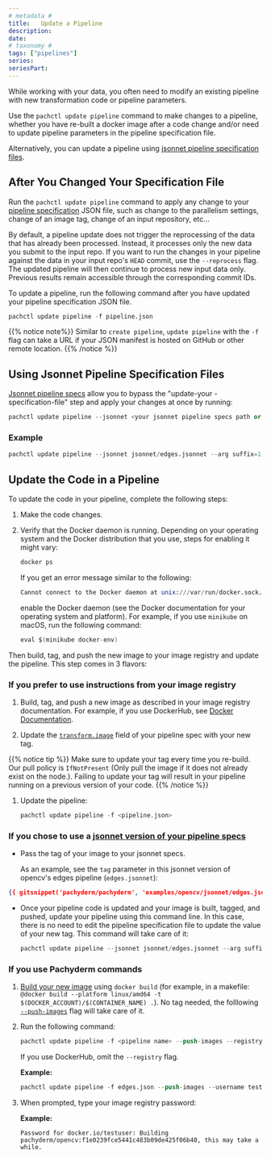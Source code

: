 ```yaml
---
# metadata # 
title:   Update a Pipeline
description: 
date: 
# taxonomy #
tags: ["pipelines"]
series:
seriesPart:
---
```


While working with your data, you often need to modify an existing
pipeline with new transformation code or pipeline parameters. 

Use the `pachctl update pipeline` command to make changes to a pipeline,
whether you have re-built a docker image after a code change and/or
need to update pipeline parameters in the pipeline specification file. 

Alternatively, you can update a pipeline using [jsonnet pipeline specification files](#using-jsonnet-pipeline-specification-files).

## After You Changed Your Specification File

Run the `pachctl update pipeline` command to apply any change to your
[pipeline specification](../../../reference/pipeline-spec) JSON file, such as change to the
parallelism settings, change of an image tag, change of an input repository, etc...

By default, a pipeline update does not trigger the reprocessing of the data
that has already been processed. Instead,
it processes only the new data you submit to the input repo.
If you want to run the changes in your pipeline against the data in
your input repo's `HEAD` commit, use the `--reprocess` flag.
The updated pipeline will then continue to process new input data only.
Previous results remain accessible through the corresponding commit IDs.

To update a pipeline, run the following command after
you have updated your pipeline specification JSON file.

```s
pachctl update pipeline -f pipeline.json
```

{{% notice note%}}
Similar to `create pipeline`, `update pipeline` with the `-f` flag can 
take a URL if your JSON manifest is hosted on GitHub or other remote location.
{{% /notice %}}

## Using Jsonnet Pipeline Specification Files

[Jsonnet pipeline specs](../jsonnet-pipeline-specs) allow you to bypass the "update-your -specification-file" step and 
apply your changes at once by running:

```s
pachctl update pipeline --jsonnet <your jsonnet pipeline specs path or URL> --arg <param 1>=<value 1> --arg <param 2>=<value 2>
```
### Example

```s
pachctl update pipeline --jsonnet jsonnet/edges.jsonnet --arg suffix=1 --arg tag=1.0.2
```

## Update the Code in a Pipeline
To update the code in your pipeline, complete the following steps:

1. Make the code changes.
1. Verify that the Docker daemon is running. Depending on your operating system and
the Docker distribution that you use, steps for enabling it might
vary:

     ```s
     docker ps
     ```
     If you get an error message similar to the following:

     ```s
     Cannot connect to the Docker daemon at unix:///var/run/docker.sock. Is the docker daemon running?
     ```
     enable the Docker daemon (see the Docker documentation for your operating system and platform).
     For example, if you use `minikube` on  macOS, run the following
     command:

     ```s
     eval $(minikube docker-env)
     ```

Then build, tag, and push the new image to your image registry and update the pipeline. 
This step comes in 3 flavors:
### **If you prefer to use instructions from your image registry**

   1. Build, tag, and push a new image as described in your
      image registry documentation. For example, if you use
      DockerHub, see [Docker Documentation](https://docs.docker.com/docker-hub/).

   1. Update the [`transform.image`](../../../reference/pipeline-spec/#transform-required) field of your pipeline spec with your new tag.
   
   {{% notice tip %}}
   Make sure to update your tag every time you re-build. Our pull policy is `IfNotPresent` (Only pull the image if it does not already exist on the node.). Failing to update your tag will result in your pipeline running on a previous version of your code.
   {{% /notice %}}

   1. Update the pipeline:

      ```s
      pachctl update pipeline -f <pipeline.json>
      ```

### **If you chose to use a [jsonnet version of your pipeline specs](../jsonnet-pipeline-specs)**

   * Pass the tag of your image to your jsonnet specs.

      As an example, see the `tag` parameter in this jsonnet version of opencv's edges pipeline (`edges.jsonnet`):
      
```json
{{ gitsnippet('pachyderm/pachyderm', 'examples/opencv/jsonnet/edges.jsonnet', '2.2.x') }}
```

   * Once your pipeline code is updated and your image is built, tagged, and pushed, update your pipeline using this command line. In this case, there is no need to edit the pipeline specification file to update the value of your new tag. This command will take care of it:

      ```s
      pachctl update pipeline --jsonnet jsonnet/edges.jsonnet --arg suffix=1 --arg tag=1.0.2
      ```

### **If you use Pachyderm commands**

   1. [Build your new image](../../developer-workflow/working-with-pipelines/#step-2-build-your-docker-image) using `docker build` (for example, in a makefile: `@docker build --platform linux/amd64 -t $(DOCKER_ACCOUNT)/$(CONTAINER_NAME) .`). No tag needed, the folllowing [`--push-images`](../../developer-workflow/push-images-flag/) flag will take care of it.


   1. Run the following command:

      ```s
      pachctl update pipeline -f <pipeline name> --push-images --registry <registry> --username <registry user>
      ```

      If you use DockerHub, omit the `--registry` flag.

      **Example:**

      ```s
      pachctl update pipeline -f edges.json --push-images --username testuser
      ```

   1. When prompted, type your image registry password:

      **Example:**

      ```
      Password for docker.io/testuser: Building pachyderm/opencv:f1e0239fce5441c483b09de425f06b40, this may take a while.
      ```

